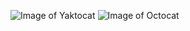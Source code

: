 ![Image of Yaktocat](https://octodex.github.com/images/yaktocat.png)
![Image of Octocat](https://png-transparent-github-grafana-desktop-github-thumbnail.png)

